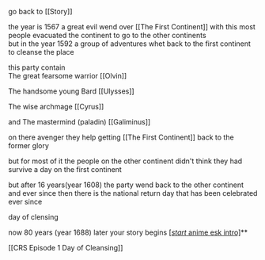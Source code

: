 go back to [[Story]]

the year is 1567 a great evil wend over [[The First Continent]] with this most people evacuated the continent to go to the other continents  
but in the year 1592 a group of adventures whet back to the first continent to cleanse the place 

this party contain  
The great fearsome warrior [[Olvin]]

The handsome young Bard [[Ulysses]]

The wise archmage [[Cyrus]]

and The mastermind (paladin) [[Galiminus]] 

on there avenger they help getting [[The First Continent]] back to the former glory 

but for most of it the people on the other continent didn't think they had survive a day on the first continent 

but after 16 years(year 1608) the party wend back to the other continent and ever since then there is the national return day that has been celebrated ever since

day of clensing

now 80 years (year 1688) later your story begins [[*start* anime esk intro]](https://www.youtube.com/watch?v=G6uw7DbUH8k&ab_channel=GilvaSunner%3AArchive)**

[[CRS Episode 1 Day of Cleansing]]